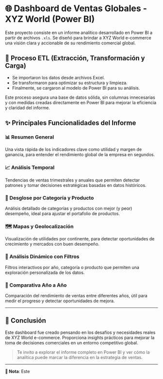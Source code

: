 # 🌐 Dashboard de Ventas Globales - XYZ World (Power BI)

Este proyecto consiste en un informe analítico desarrollado en Power BI a partir de archivos `.xls`. Se diseñó para brindar a XYZ World e-commerce una visión clara y accionable de su rendimiento comercial global.

## 🔄 Proceso ETL (Extracción, Transformación y Carga)

- Se importaron los datos desde archivos Excel.
- Se transformaron para optimizar su estructura y limpieza.
- Finalmente, se cargaron al modelo de Power BI para su análisis.
  
Este proceso asegura una base de datos sólida, sin columnas innecesarias y con medidas creadas directamente en Power BI para mejorar la eficiencia y claridad del informe.

## ✨ Principales Funcionalidades del Informe

### 📊 Resumen General
Una vista rápida de los indicadores clave como utilidad y margen de ganancia, para entender el rendimiento global de la empresa en segundos.

### 📈 Análisis Temporal
Tendencias de ventas trimestrales y anuales que permiten detectar patrones y tomar decisiones estratégicas basadas en datos históricos.

### 🛒 Desglose por Categoría y Producto
Análisis detallado de categorías y productos con mejor (y peor) desempeño, ideal para ajustar el portafolio de productos.

### 🗺️ Mapas y Geolocalización
Visualización de utilidades por continente, para detectar oportunidades de crecimiento y mercados con buen desempeño.

### 🎯 Análisis Dinámico con Filtros
Filtros interactivos por año, categoría o producto que permiten una exploración personalizada de los datos.

### 🔁 Comparativa Año a Año
Comparación del rendimiento de ventas entre diferentes años, útil para medir el progreso y detectar oportunidades de mejora.

---

## 🧠 Conclusión

Este dashboard fue creado pensando en los desafíos y necesidades reales de XYZ World e-commerce. Proporciona insights prácticos para mejorar la toma de decisiones comerciales en un entorno competitivo global.

> Te invito a explorar el informe completo en Power BI y ver cómo la analítica puede marcar la diferencia en la estrategia de ventas.

---

**📌 Nota**: Este
